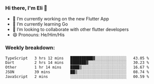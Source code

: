 ### Hi there, I'm Eli 👋
- 🔭 I’m currently working on the new Flutter App
- 🌱 I’m currently learning Go
- 🦄 I’m looking to collaborate with other flutter developers
- 😄 Pronouns: He/Him/His

### Weekly breakdown:
<!--START_SECTION:waka-->

```txt
TypeScript   3 hrs 12 mins   ██████████▓░░░░░░░░░░░░░░   43.05 %
Dart         2 hrs 14 mins   ███████▓░░░░░░░░░░░░░░░░░   30.23 %
Other        1 hr 14 mins    ████▒░░░░░░░░░░░░░░░░░░░░   16.67 %
JSON         39 mins         ██▒░░░░░░░░░░░░░░░░░░░░░░   08.74 %
JavaScript   2 mins          ░░░░░░░░░░░░░░░░░░░░░░░░░   00.59 %
```

<!--END_SECTION:waka-->

